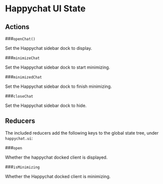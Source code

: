 Happychat UI State
==================

## Actions

###`openChat()`

Set the Happychat sidebar dock to display.

###`minimizeChat`

Set the Happychat sidebar dock to start minimizing.

###`minimizedChat`

Set the Happychat sidebar dock to finish minimizing.

###`closeChat`

Set the Happychat sidebar dock to hide.

## Reducers

The included reducers add the following keys to the global state tree, under `happychat.ui`:

###`open`

Whether the happychat docked client is displayed.

###`isMinimizing`

Whether the Happychat docked client is minimizing.
